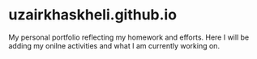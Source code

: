 # uzairkhaskheli.github.io
My personal portfolio reflecting my homework and efforts.
Here I will be adding my onilne activities and what I am currently working on.

